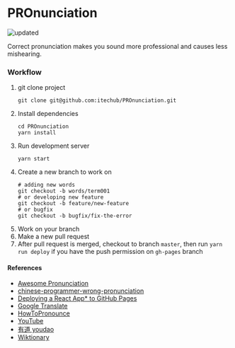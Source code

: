 # PROnunciation
![updated](https://img.shields.io/github/last-commit/itechub/pronunciation/master.svg?color=%23c16927&label=updated)

Correct pronunciation makes you sound more professional and causes less mishearing.

### Workflow

1. git clone project
    ```shell
    git clone git@github.com:itechub/PROnunciation.git
    ```
2. Install dependencies
   ```shell
   cd PROnunciation
   yarn install
   ```
3. Run development server
   ```shell
   yarn start
   ````
4. Create a new branch to work on
   ```shell
   # adding new words
   git checkout -b words/term001
   # or developing new feature
   git checkout -b feature/new-feature
   # or bugfix
   git checkout -b bugfix/fix-the-error
   ```
5. Work on your branch
6. Make a new pull request
7. After pull request is merged, checkout to branch `master`, then run `yarn run deploy` if you have the push permission on `gh-pages` branch

#### References
- [Awesome Pronunciation](https://guanpengchn.github.io/awesome-pronunciation/)
- [chinese-programmer-wrong-pronunciation](https://github.com/shimohq/chinese-programmer-wrong-pronunciation)
- [Deploying a React App* to GitHub Pages](https://github.com/gitname/react-gh-pages)
- [Google Translate](https://translate.google.cn/)
- [HowToPronounce](http://www.howtopronounce.cc/)
- [YouTube](YouTube.com)
- [有道 youdao](https://dict.youdao.com)
- [Wiktionary](https://en.wiktionary.org/wiki/ansible)